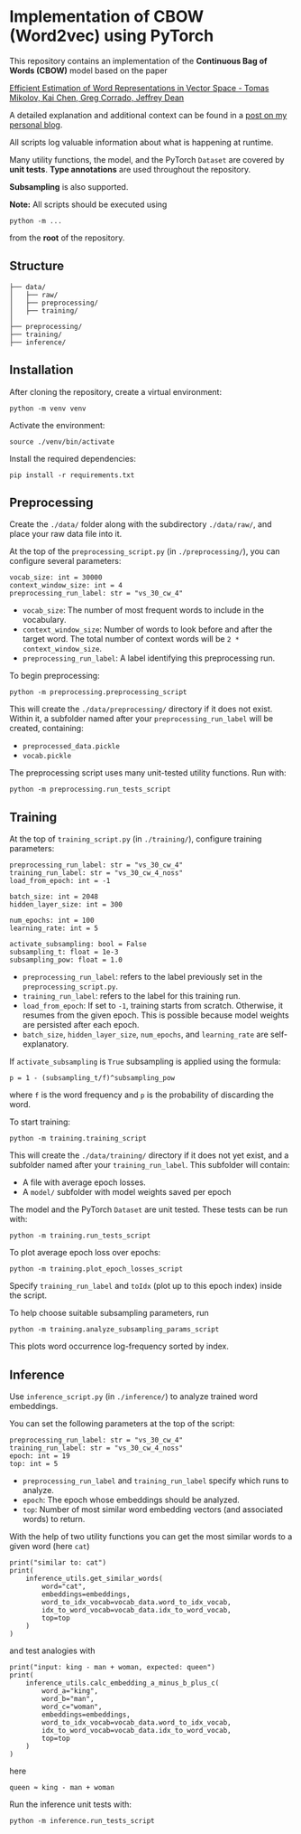 # Implementation of CBOW (Word2vec) using PyTorch

This repository contains an implementation of the **Continuous Bag of Words (CBOW)** model based on the paper

[Efficient Estimation of Word Representations in Vector Space - Tomas Mikolov, Kai Chen, Greg Corrado, Jeffrey Dean](https://arxiv.org/abs/1301.3781)

A detailed explanation and additional context can be found in a [post on my personal blog](http://localhost:4000/data/science/implementation/2025/05/16/implementation-of-cbow-word2vec-using-pytorch.html).

All scripts log valuable information about what is happening at runtime.

Many utility functions, the model, and the PyTorch `Dataset` are covered by **unit tests**. **Type annotations** are used throughout the repository.

**Subsampling** is also supported.

**Note:** All scripts should be executed using

```
python -m ...
```

from the **root** of the repository.

## Structure

```
├── data/
│   ├── raw/                            
│   ├── preprocessing/
│   ├── training/
│
├── preprocessing/
├── training/
├── inference/
```

## Installation

After cloning the repository, create a virtual environment:

```
python -m venv venv
```

Activate the environment:

```
source ./venv/bin/activate
```

Install the required dependencies:

```
pip install -r requirements.txt
```

## Preprocessing

Create the `./data/` folder along with the subdirectory `./data/raw/`, and place your raw data file into it.

At the top of the `preprocessing_script.py` (in `./preprocessing/`), you can configure several parameters:

```
vocab_size: int = 30000
context_window_size: int = 4
preprocessing_run_label: str = "vs_30_cw_4"
```

* `vocab_size`: The number of most frequent words to include in the vocabulary.
* `context_window_size`: Number of words to look before and after the target word. The total number of context words will be `2 * context_window_size`.
* `preprocessing_run_label`: A label identifying this preprocessing run.

To begin preprocessing:

```
python -m preprocessing.preprocessing_script
```

This will create the `./data/preprocessing/` directory if it does not exist. Within it, a subfolder named after your `preprocessing_run_label` will be created, containing:

* `preprocessed_data.pickle`
* `vocab.pickle`

The preprocessing script uses many unit-tested utility functions. Run with:

```
python -m preprocessing.run_tests_script    
```

## Training

At the top of `training_script.py` (in `./training/`), configure training parameters:

```
preprocessing_run_label: str = "vs_30_cw_4"
training_run_label: str = "vs_30_cw_4_noss"
load_from_epoch: int = -1

batch_size: int = 2048
hidden_layer_size: int = 300

num_epochs: int = 100
learning_rate: int = 5

activate_subsampling: bool = False
subsampling_t: float = 1e-3
subsampling_pow: float = 1.0
```

* `preprocessing_run_label`: refers to the label previously set in the `preprocessing_script.py`. 
* `training_run_label`: refers to the label for this training run.
* `load_from_epoch`: If set to `-1`, training starts from scratch. Otherwise, it resumes from the given epoch. This is possible because model weights are persisted after each epoch.
* `batch_size`, `hidden_layer_size`, `num_epochs`, and `learning_rate` are self-explanatory. 

If `activate_subsampling` is `True` subsampling is applied using the formula:

```
p = 1 - (subsampling_t/f)^subsampling_pow​
```

where `f` is the word frequency and `p` is the probability of discarding the word.

To start training:

```
python -m training.training_script
```

This will create the `./data/training/` directory if it does not yet exist, and a subfolder named after your `training_run_label`. This subfolder will contain:

* A file with average epoch losses.
* A `model/` subfolder with model weights saved per epoch

The model and the PyTorch `Dataset` are unit tested. These tests can be run with:

```
python -m training.run_tests_script    
```

To plot average epoch loss over epochs:

```
python -m training.plot_epoch_losses_script
```

Specify `training_run_label` and `toIdx` (plot up to this epoch index) inside the script.

To help choose suitable subsampling parameters, run

```
python -m training.analyze_subsampling_params_script
```

This plots word occurrence log-frequency sorted by index.

## Inference

Use `inference_script.py` (in `./inference/`) to analyze trained word embeddings.

You can set the following parameters at the top of the script:

```
preprocessing_run_label: str = "vs_30_cw_4"
training_run_label: str = "vs_30_cw_4_noss"
epoch: int = 19
top: int = 5
```

* `preprocessing_run_label` and `training_run_label` specify which runs to analyze.
* `epoch`: The epoch whose embeddings should be analyzed.
* `top`: Number of most similar word embedding vectors (and associated words) to return.

With the help of two utility functions you can get the most similar words to a given word (here `cat`)

```
print("similar to: cat")
print(
    inference_utils.get_similar_words(
        word="cat",
        embeddings=embeddings,
        word_to_idx_vocab=vocab_data.word_to_idx_vocab,
        idx_to_word_vocab=vocab_data.idx_to_word_vocab,
        top=top
    )
)
```

and test analogies with

```
print("input: king - man + woman, expected: queen")
print(
    inference_utils.calc_embedding_a_minus_b_plus_c(
        word_a="king",
        word_b="man",
        word_c="woman",
        embeddings=embeddings,
        word_to_idx_vocab=vocab_data.word_to_idx_vocab,
        idx_to_word_vocab=vocab_data.idx_to_word_vocab,
        top=top
    )
)
```

here

```
queen ≈ king - man + woman
```

Run the inference unit tests with:

```
python -m inference.run_tests_script
```